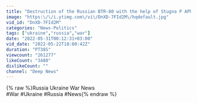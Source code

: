 ```yaml
---
title: "Destruction of the Russian BTR-80 with the help of Stugna P APU"
image: "https:\/\/i.ytimg.com\/vi\/DnXD-7FId2M\/hqdefault.jpg"
vid_id: "DnXD-7FId2M"
categories: "News-Politics"
tags: ["ukraine","russia","war"]
date: "2022-05-31T00:12:31+03:00"
vid_date: "2022-05-22T18:00:42Z"
duration: "PT38S"
viewcount: "261277"
likeCount: "3480"
dislikeCount: ""
channel: "Deep News"
---
```

{% raw %}Russia Ukraine War News<br />#War #Ukraine #Russia #News{% endraw %}
